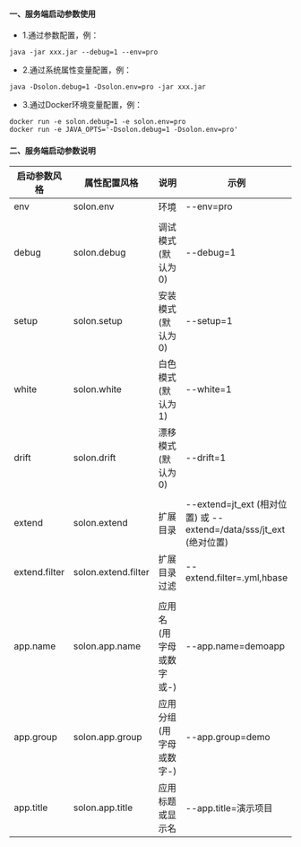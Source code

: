 
#### 一、服务端启动参数使用

* 1.通过参数配置，例：

```shell
java -jar xxx.jar --debug=1 --env=pro
```

* 2.通过系统属性变量配置，例：

```shell
java -Dsolon.debug=1 -Dsolon.env=pro -jar xxx.jar
```


* 3.通过Docker环境变量配置，例：

```shell
docker run -e solon.debug=1 -e solon.env=pro
docker run -e JAVA_OPTS='-Dsolon.debug=1 -Dsolon.env=pro'
```

#### 二、服务端启动参数说明

| 启动参数风格 | 属性配置风格 | 说明 | 示例 |
| -------- | -------- | -------- | -------- |
| env     | solon.env     | 环境     |  --env=pro     |
|      |      |      |      |
| debug     | solon.debug     | 调试模式(默认为0)      | --debug=1    |
| setup     | solon.setup     | 安装模式(默认为0)      | --setup=1    |
| white     | solon.white     | 白色模式(默认为1)      | --white=1    |
| drift     | solon.drift     | 漂移模式(默认为0)      | --drift=1    |
|      |      |      |      |
| extend            | solon.extend            | 扩展目录        | --extend=jt_ext (相对位置) 或  --extend=/data/sss/jt_ext   (绝对位置)    |
| extend.filter     | solon.extend.filter     | 扩展目录过滤     | --extend.filter=.yml,hbase     |
|      |      |      |      |
| app.name      | solon.app.name      | 应用名(用字母或数字或-)     | --app.name=demoapp    |
| app.group     | solon.app.group     | 应用分组(用字母或数字-)     | --app.group=demo      |
| app.title     | solon.app.title     | 应用标题或显示名           | --app.title=演示项目    |

